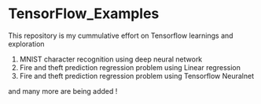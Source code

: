 # TensorFlow_Examples

This repository is my cummulative effort on Tensorflow learnings and exploration

1. MNIST character recognition using deep neural network
2. Fire and theft prediction regression problem using Linear regression
3. Fire and theft prediction regression problem using Tensorflow Neuralnet

and many more are being added !
